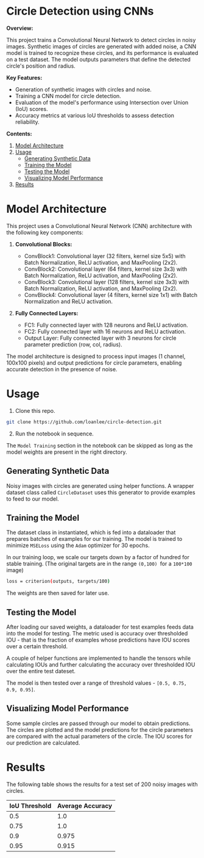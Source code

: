 # Circle Detection using CNNs

**Overview:**

This project trains a Convolutional Neural Network to detect circles in noisy images. Synthetic images of circles are generated with added noise, a CNN model is trained to recognize these circles, and its performance is evaluated on a test dataset. The model outputs parameters that define the detected circle's position and radius.

**Key Features:**

- Generation of synthetic images with circles and noise.
- Training a CNN model for circle detection.
- Evaluation of the model's performance using Intersection over Union (IoU) scores.
- Accuracy metrics at various IoU thresholds to assess detection reliability.

**Contents:**

1. [Model Architecture](#model-architecture)
2. [Usage](#usage)
    - [Generating Synthetic Data](#generating-synthetic-data)
    - [Training the Model](#training-the-model)
    - [Testing the Model](#testing-the-model)
    - [Visualizing Model Performance](#visualizing-model-performance)
3. [Results](#results)

# Model Architecture

This project uses a Convolutional Neural Network (CNN) architecture with the following key components:

1. **Convolutional Blocks:**
   - ConvBlock1: Convolutional layer (32 filters, kernel size 5x5) with Batch Normalization, ReLU activation, and MaxPooling (2x2).
   - ConvBlock2: Convolutional layer (64 filters, kernel size 3x3) with Batch Normalization, ReLU activation, and MaxPooling (2x2).
   - ConvBlock3: Convolutional layer (128 filters, kernel size 3x3) with Batch Normalization, ReLU activation, and MaxPooling (2x2).
   - ConvBlock4: Convolutional layer (4 filters, kernel size 1x1) with Batch Normalization and ReLU activation.

2. **Fully Connected Layers:**
   - FC1: Fully connected layer with 128 neurons and ReLU activation.
   - FC2: Fully connected layer with 16 neurons and ReLU activation.
   - Output Layer: Fully connected layer with 3 neurons for circle parameter prediction (row, col, radius).

The model architecture is designed to process input images (1 channel, 100x100 pixels) and output predictions for circle parameters, enabling accurate detection in the presence of noise.


# Usage

1. Clone this repo. 

```bash
git clone https://github.com/loanlee/circle-detection.git
```

2. Run the notebook in sequence.

The `Model Training` section in the notebook can be skipped as long as the model weights are present in the right directory. 

## Generating Synthetic Data

Noisy images with circles are generated using helper functions. A wrapper dataset class called `CircleDataset` uses this generator to provide examples to feed to our model. 

## Training the Model

The dataset class in instantiated, which is fed into a dataloader that prepares batches of examples for our training. The model is trained to minimize `MSELoss` using the `Adam` optimizer for 30 epochs. 

In our training loop, we scale our targets down by a factor of hundred for stable training. (The original targets are in the range `(0,100) `for a `100*100` image)

```bash
loss = criterion(outputs, targets/100)
```

The weights are then saved for later use. 

## Testing the Model

After loading our saved weights, a dataloader for test examples feeds data into the model for testing. The metric used is accuracy over thresholded IOU - that is the fraction of examples whose predictions have IOU scores over a certain threshold. 

A couple of helper functions are implemented to handle the tensors while calculating IOUs and further calculating the accuracy over thresholded IOU over the entire test dateset. 

The model is then tested over a range of threshold values - `[0.5, 0.75, 0.9, 0.95]`.

## Visualizing Model Performance

Some sample circles are passed through our model to obtain predictions. The circles are plotted and the model predictions for the circle parameters are compared with the actual parameters of the circle. The IOU scores for our prediction are calculated.

# Results

The following table shows the results for a test set of 200 noisy images with circles.

| IoU Threshold | Average Accuracy |
|---------------|------------------|
| 0.5           | 1.0              |
| 0.75          | 1.0              |
| 0.9           | 0.975            |
| 0.95          | 0.915            |



